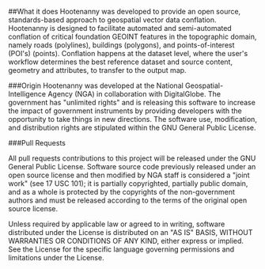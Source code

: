 ##What it does
Hootenanny was developed to provide an open source, standards-based approach to geospatial vector data conflation.
Hootenanny is designed to facilitate automated and semi-automated conflation of critical foundation GEOINT features in the topographic domain, namely roads (polylines), buildings (polygons), and points-of-interest (POI's) (points). Conflation happens at the dataset level, where the user's workflow determines the best reference dataset and source content, geometry and attributes, to transfer to the output map.

###Origin
Hootenanny was developed at the National Geospatial-Intelligence Agency (NGA) in collaboration with DigitalGlobe. The government
has "unlimited rights" and is releasing this software to increase the impact of government instruments by providing developers
with the opportunity to take things in new directions. The software use, modification, and distribution rights are stipulated within the GNU General Public License.

###Pull Requests

All pull requests contributions to this project will be released under the GNU General Public License.
Software source code previously released under an open source license and then modified by NGA staff is considered a "joint
work" (see 17 USC 101); it is partially copyrighted, partially public domain, and as a whole is protected by the copyrights of the non-government authors and must be released according to the terms of the original open source license.

Unless required by applicable law or agreed to in writing, software distributed under the License is distributed on an "AS IS" BASIS, WITHOUT WARRANTIES OR CONDITIONS OF ANY KIND, either express or implied. See the License for the specific language
governing permissions and limitations under the License.
